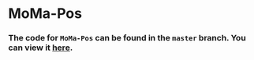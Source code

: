 # MoMa-Pos
### The  code for `MoMa-Pos` can be found in the `master` branch. You can view it [here](https://github.com/AutonoBot-Lab/Project_MoMa-Pos/tree/master).
